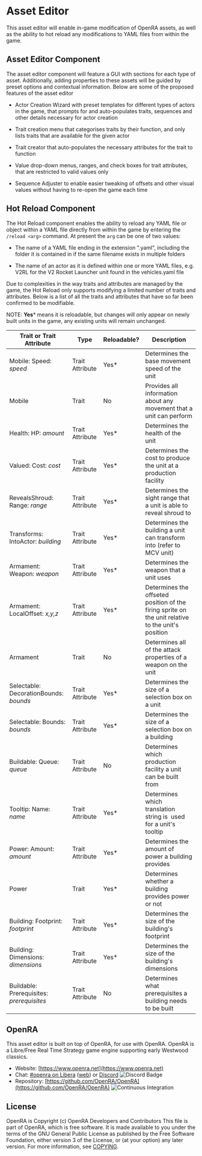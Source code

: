 # Asset Editor

This asset editor will enable in-game modification of OpenRA assets, as well as the ability to hot reload any modifications to YAML files from within the game.

## Asset Editor Component

The asset editor component will feature a GUI with sections for each type of asset. Additionally, adding properties to these assets will be guided by preset options and contextual information. Below are some of the proposed features of the asset editor

- Actor Creation Wizard with preset templates for different types of actors in the game, that prompts for and auto-populates traits, sequences and other details necessary for actor creation

- Trait creation menu that categorises traits by their function, and only lists traits that are available for the given actor

- Trait creator that auto-populates the necessary attributes for the trait to function

- Value drop-down menus, ranges, and check boxes for trait attributes, that are restricted to valid values only

- Sequence Adjuster to enable easier tweaking of offsets and other visual values without having to re-open the game each time

## Hot Reload Component

The Hot Reload component enables the ability to reload any YAML file or object within a YAML file directly from within the game by entering the `/reload <arg>` command. At present the `arg` can be one of two values:

- The name of a YAML file ending in the extension ".yaml", including the folder it is contained in if the same filename exists in multiple folders

- The name of an actor as it is defined within one or more YAML files, e.g. V2RL for the V2 Rocket Launcher unit found in the vehicles.yaml file

Due to complexities in the way traits and attributes are managed by the game, the Hot Reload only supports modifying a limited number of traits and attributes. Below is a list of all the traits and attributes that have so far been confirmed to be modifiable.

NOTE: **Yes*** means it is reloadable, but changes will only appear on newly built units in the game, any existing units will remain unchanged.

| Trait or Trait Attribute                  | Type            | Reloadable? | Description                                                                                       |
| ----------------------------------------- | --------------- | ----------- | ------------------------------------------------------------------------------------------------- |
| Mobile: Speed: *speed*                    | Trait Attribute | Yes*        | Determines the base movement speed of the unit                                                    |
| Mobile                                    | Trait           | No          | Provides all information about any movement that a unit can perform                               |
| Health: HP: *amount*                      | Trait Attribute | Yes*        | Determines the health of the unit                                                                 |
| Valued: Cost: *cost*                      | Trait Attribute | Yes*        | Determines the cost to produce the unit at a production facility                                  |
| RevealsShroud: Range: *range*             | Trait Attribute | Yes*        | Determines the sight range that a unit is able to reveal shroud to                                |
| Transforms: IntoActor: *building*         | Trait Attribute | Yes*        | Determines the building a unit can transform into (refer to MCV unit)                             |
| Armament: Weapon: *weapon*                | Trait Attribute | Yes*        | Determines the weapon that a unit uses                                                            |
| Armament: LocalOffset: *x,y,z*            | Trait Attribute | Yes*        | Determines the offseted position of the firing sprite on the unit relative to the unit's position |
| Armament                                  | Trait           | No          | Determines all of the attack properties of a weapon on the unit                                   |
| Selectable: DecorationBounds: *bounds*    | Trait Attribute | Yes*        | Determines the size of a selection box on a unit                                                  |
| Selectable: Bounds: *bounds*              | Trait Attribute | Yes*        | Determines the size of a selection box on a building                                              |
| Buildable: Queue: *queue*                 | Trait Attribute | No          | Determines which production facility a unit can be built from                                     |
| Tooltip: Name: *name*                     | Trait Attribute | Yes*        | Determines which translation string is  used for a unit's tooltip                                 |
| Power: Amount: *amount*                   | Trait Attribute | Yes*        | Determines the amount of power a building provides                                                |
| Power                                     | Trait           | Yes*        | Determines whether a building provides power or not                                               |
| Building: Footprint: *footprint*          | Trait Attribute | Yes*        | Determines the size of the building's footprint                                                   |
| Building: Dimensions: *dimensions*        | Trait Attribute | Yes*        | Determines the size of the building's dimensions                                                  |
| Buildable: Prerequisites: *prerequisites* | Trait Attribute | No          | Determines what prerequisites a building needs to be built                                        |

## OpenRA

This asset editor is built on top of OpenRA, for use with OpenRA. OpenRA is a Libre/Free Real Time Strategy game engine supporting early Westwood classics.

* Website: [https://www.openra.net](https://www.openra.net)
* Chat: [#openra on Libera](ircs://irc.libera.chat:6697/openra) ([web](https://web.libera.chat/#openra)) or [Discord](https://discord.openra.net) ![Discord Badge](https://discordapp.com/api/guilds/153649279762694144/widget.png)
* Repository: [https://github.com/OpenRA/OpenRA](https://github.com/OpenRA/OpenRA) ![Continuous Integration](https://github.com/OpenRA/OpenRA/workflows/Continuous%20Integration/badge.svg)

## License

OpenRA is Copyright (c) OpenRA Developers and Contributors
This file is part of OpenRA, which is free software. It is made
available to you under the terms of the GNU General Public License
as published by the Free Software Foundation, either version 3 of
the License, or (at your option) any later version. For more
information, see [COPYING](https://github.com/OpenRA/OpenRA/blob/bleed/COPYING).
